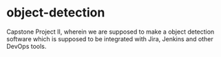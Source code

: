 # object-detection
Capstone Project II, wherein we are supposed to make a object detection software which is supposed to be integrated with Jira, Jenkins and other DevOps tools.
